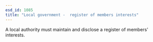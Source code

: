 ```yaml
---
esd_id: 1085
title: "Local government -  register of members interests"
---
```


A local authority must maintain and disclose a register of members' interests.

